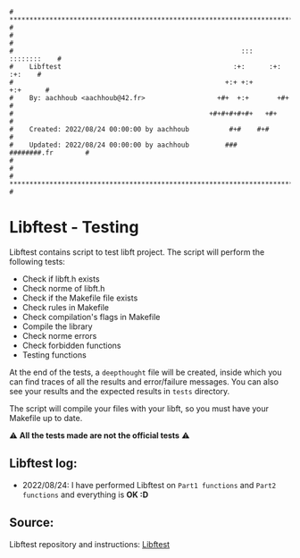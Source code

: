 ```
# **************************************************************************** #
#                                                                              #
#                                                         :::      ::::::::    #
#    Libftest                                           :+:      :+:    :+:    #
#                                                     +:+ +:+         +:+      #
#    By: aachhoub <aachhoub@42.fr>                  +#+  +:+       +#+         #
#                                                 +#+#+#+#+#+   +#+            #
#    Created: 2022/08/24 00:00:00 by aachhoub          #+#    #+#              #
#    Updated: 2022/08/24 00:00:00 by aachhoub         ###   ########.fr        #
#                                                                              #
# **************************************************************************** #
```
# Libftest - Testing

Libftest contains script to test libft project. The script will perform the following tests:

- Check if libft.h exists
- Check norme of libft.h
- Check if the Makefile file exists
- Check rules in Makefile
- Check compilation's flags in Makefile
- Compile the library
- Check norme errors
- Check forbidden functions
- Testing functions

At the end of the tests, a `deepthought` file will be created, inside which you can find traces of all the results and error/failure messages. You can also see your results and the expected results in `tests` directory.

The script will compile your files with your libft, so you must have your Makefile up to date.

⚠️ **All the tests made are not the official tests** ⚠️

## Libftest log:

- 2022/08/24: I have performed Libftest on `Part1 functions` and `Part2 functions` and everything is **OK :D**

## Source:

Libftest repository and instructions: [Libftest](https://github.com/jtoty/Libftest)
